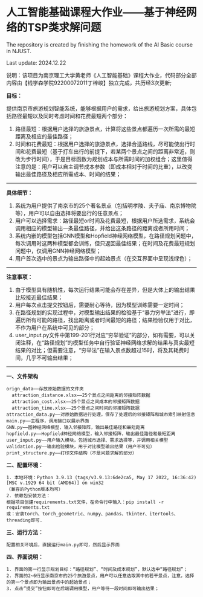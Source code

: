 # 人工智能基础课程大作业——基于神经网络的TSP类求解问题
The repository is created by finishing the homework of the AI Basic course in NJUST.

Last update: 2024.12.22

说明：该项目为南京理工大学黄老师《人工智能基础》课程大作业，代码部分全部内容由【钱学森学院92200072011丁梓峻】独立完成，共历经3次更新;

**目标：**

提供南京市旅游规划智能系统，能够根据用户的需求，给出旅游规划方案，具体包括路径最短以及同时考虑时间和花费最短两个部分：
1. 路径最短：根据用户选择的旅游景点，计算将这些景点都遍历一次所需的最短距离及相应的最佳路径；
2. 时间和花费最短：根据用户选择的旅游景点，选择合适路线，尽可能使出行时间和花费最短（基于打车出行的前提下，若某两个景点之间的距离非常近，则改为步行时间），于是目标函数为规划成本与所需时间的加权组合；这里值得注意的是：用户可以自主调节成本参数（即成本相对于时间的比重），以改变输出最佳路径及相应所需成本、时间的结果；

****

**具体细节：**
1. 系统为用户提供了南京市的25个著名景点（包括明孝陵、夫子庙、南京博物院等），用户可以自由选择将要出行的任意景点；
2. 用户可以选择需求：路径最短or时间及花费最短，根据用户所选需求，系统会调用相应的模型输出一条最佳路径，并给出这条路径的距离或者所用时间；
3. 系统内嵌的模型包括GNN模型和Hopfield神经网络模型，在路径规划问题中，每次调用时这两种模型都会训练，但只返回最佳结果；在时间及花费最短规划问题中，仅调用GNN神经网络模型；
4. 用户首次选中的景点为输出路径中的起始景点（在交互界面中呈现浅绿色）；

****

**注意事项：**
1. 由于模型具有随机性，每次运行结果可能会存在差异，但是大体上的输出结果比较接近最佳结果；
2. 用户每次点击提交按钮后，需要耐心等待，因为模型训练需要一定时间；
3. 在路径规划的实现过程中，对模型输出结果的检验基于“暴力穷举法”进行，即遍历所有可能的路径，找出距离或者时间最短的路径；结果检验仅用于对比，不作为用户在系统中可见的部分；
4. user_input.py文件中第199-201行对应“穷举验证”的部分，如有需要，可以关闭注释，在“路径规划”的模型任务中自行验证神经网络求解的结果与真实最短结果的对比；但需要注意，“穷举法”在输入景点数超过15时，将及其耗费时间，几乎不可输出结果；

****
**一、文件架构**
```
orign_data——存放原始数据的文件夹
  attraction_distance.xlsx——25个景点之间距离的邻接矩阵数据
  attraction_cost.xlsx——25个景点之间成本的邻接矩阵数据
  attraction_time.xlsx——25个景点之间时间的邻接矩阵数据
attraction_data.py——对原始数据进行处理，保存了处理后的邻接矩阵和城市索引映射信息
main.py——主程序，调用接口以展示界面
GNN.py——图神经网络模型，输入邻接矩阵，输出最佳路径和最短距离
hopfield.py——Hopfield神经网络模型，输入邻接矩阵，输出最佳路径和最短距离
user_input.py——用户输入模块，包括城市选择、需求选择等，并调用相关模型
validation.py——输出检验模块，用于对比模型输出结果（用户不可见）
print_structure.py——打印文件结构（不是问题求解的部分）
```

**二、配置环境：**
```
1. 本地环境：Python 3.9.13 (tags/v3.9.13:6de2ca5, May 17 2022, 16:36:42) [MSC v.1929 64 bit (AMD64)] on win32
（兼容的Python版本均可）
2. 依赖包安装方法：
根据项目创建requirements.txt文件，在命令行中输入：pip install -r requirements.txt
或：安装torch、torch_geometric、numpy、pandas、tkinter、itertools、threading即可.
```

**三、运行方法：**
```
配置相关环境后，直接运行main.py即可，然后显示界面
```

**四、界面说明：**
```
1. 界面的第一行显示规划目标：“路径规划”、“时间及成本规划”，默认选中“路径规划”；
2. 界面的2~6行显示南京市的25个旅游景点，用户可以任意选取其中的若干景点，注意，选择的第一个景点即为输出景点中的起始景点；
3. 点击“提交”按钮即可在后端调用模型，用户等待一段时间即可输出结果；
```
